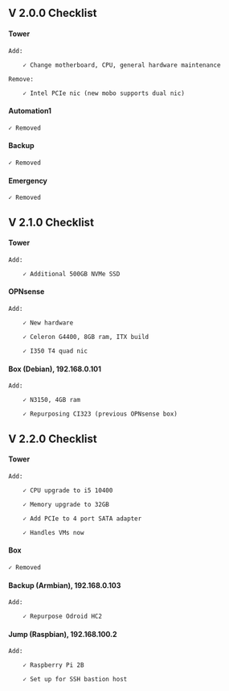 ## V 2.0.0 Checklist

#### Tower

    Add:
    
        ✓ Change motherboard, CPU, general hardware maintenance
        
    Remove:
    
        ✓ Intel PCIe nic (new mobo supports dual nic)

#### Automation1

    ✓ Removed

#### Backup

    ✓ Removed
   

#### Emergency

    ✓ Removed


## V 2.1.0 Checklist

#### Tower

    Add:
    
        ✓ Additional 500GB NVMe SSD

#### OPNsense

    Add:
    
        ✓ New hardware
        
        ✓ Celeron G4400, 8GB ram, ITX build
        
        ✓ I350 T4 quad nic
        
#### Box (Debian), 192.168.0.101

    Add:
    
        ✓ N3150, 4GB ram
        
        ✓ Repurposing CI323 (previous OPNsense box)

## V 2.2.0 Checklist

#### Tower

    Add:
    
        ✓ CPU upgrade to i5 10400
        
        ✓ Memory upgrade to 32GB
    
        ✓ Add PCIe to 4 port SATA adapter
        
        ✓ Handles VMs now
        
#### Box

    ✓ Removed
    
#### Backup (Armbian), 192.168.0.103

    Add:
    
        ✓ Repurpose Odroid HC2
        
#### Jump (Raspbian), 192.168.100.2

    Add:
    
        ✓ Raspberry Pi 2B
        
        ✓ Set up for SSH bastion host
